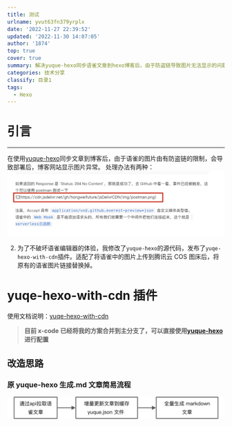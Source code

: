 ```yaml
---
title: 测试
urlname: yvut63fn379yrplx
date: '2022-11-27 22:39:52'
updated: '2022-11-30 14:07:05'
author: '1874'
top: true
cover: true
summary: 解决yuque-hexo同步语雀文章到hexo博客后，由于防盗链导致图片无法显示的问题
categories: 技术分享
classify: 目录1
tags:
  - Hexo
---
```

# 引言

---

在使用[yuque-hexo](https://github.com/x-cold/yuque-hexo)同步文章到博客后，由于语雀的图片由有防盗链的限制，会导致部署后，博客网站显示图片异常。
处理办法有两种：
![image.png](https://raw.githubusercontent.com/LetTTGACO/image/master/iblog-test1/FioacWCiuPFjNteg-vR3cLc1WLxS.png)

2. 为了不破坏语雀编辑器的体验，我修改了`yuque-hexo`的源代码，发布了`yuqe-hexo-with-cdn`插件。适配了将语雀中的图片上传到腾讯云 COS 图床后，将原有的语雀图片链接替换掉。

# yuqe-hexo-with-cdn 插件

使用文档说明：[yuqe-hexo-with-cdn](https://github.com/LetTTGACO/yuque-hexo-with-cdn)

> **目前 x-code 已经将我的方案合并到主分支了，可以直接使用**[**yuque-hexo**](https://github.com/x-cold/yuque-hexo)**进行配置**

## 改造思路

### 原 yuque-hexo 生成.md 文章简易流程

![](https://raw.githubusercontent.com/LetTTGACO/image/master/iblog-test1/FvbBK8CcTjuw-otaGM04maJnn5bL.jpeg)
